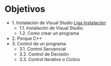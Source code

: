 # Objetivos

* 1\. Instalación de Visual Studio [Liga Instalación](https://visualstudio.microsoft.com/es/downloads/)
  * 1.1\. Instalación de Visual Studio.
  * 1.2\. Como crear un programa
* 2\. Porque C++
* 3\. Control de un programa
  * 3.1\. Control Secuencial
  * 3.2\. Control de Decisión
  * 3.3\. Control Iterativo o Cíclico
